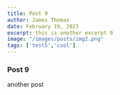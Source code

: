 ```yaml
---
title: Post 9
author: James Thomas
date: February 19, 2023
excerpt: this is another excerpt 9
image: "/images/posts/img2.png"
tags: ['test5','cool']
---
```


### Post 9

another post